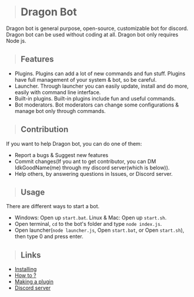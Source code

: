 > # Dragon Bot

Dragon bot is general purpose, open-source, customizable bot for discord. Dragon bot can be used without coding at all. Dragon bot only requires Node js.

> ## Features

- Plugins. Plugins can add a lot of new commands and fun stuff. Plugins have full management of your system & bot, so be careful.
- Launcher. Through launcher you can easily update, install and do more, easily with command line interface.
- Built-in plugins. Built-in plugins include fun and useful commands.
- Bot moderators. Bot moderators can change some configurations & manage bot only through commands.

> ## Contribution

If you want to help Dragon bot, you can do one of them:
- Report a bugs & Suggest new features
- Commit changes(If you ant to get contributor, you can DM IdkGoodName(me) through my discord server(which is below)).
- Help others, by answering questions in Issues, or Discord server.

> ## Usage

There are different ways to start a bot.
- Windows: Open up `start.bat`. Linux & Mac: Open up `start.sh`.
- Open terminal, `cd` to the bot's folder and type `node index.js`.
- Open launcher(`node launcher.js`, Open `start.bat`, or Open `start.sh`), then type 0 and press enter.

> ## Links

- [Installing](https://github.com/CreatorVilius/dragonbot/wiki/Installing-Dragon-Bot)
- [How to ?](https://github.com/CreatorVilius/dragonbot/wiki#how-tos)
- [Making a plugin](https://github.com/CreatorVilius/dragonbot/wiki/Make-a-plugin)
- [Discord server]()
